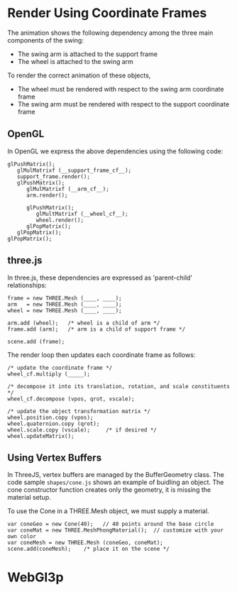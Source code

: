 # Render Using Coordinate Frames

The animation shows the following dependency among the three
main components of the swing:

* The swing arm is attached to the support frame
* The wheel is attached to the swing arm

To render the correct animation of these objects,

* The wheel must be rendered with respect to the swing arm coordinate frame
* The swing arm must be rendered with respect to the support coordinate frame

## OpenGL

In OpenGL we express the above dependencies using the following
code:

```
glPushMatrix();
   glMulMatrixf (__support_frame_cf__);
   support_frame.render();
   glPushMatrix();
      glMulMatrixf (__arm_cf__);
      arm.render();

      glPushMatrix();
         glMultMatrixf (__wheel_cf__);
         wheel.render();
      glPopMatrix();
   glPopMatrix();
glPopMatrix();
```

## three.js

In three.js, these dependencies are expressed as 'parent-child'
relationships:

```
frame = new THREE.Mesh (____, ____);
arm   = new THREE.Mesh (____, ____);
wheel = new THREE.Mesh (____, ____);

arm.add (wheel);   /* wheel is a child of arm */
frame.add (arm);   /* arm is a child of support frame */

scene.add (frame);
```

The render loop then updates each coordinate frame as follows:

```
/* update the coordinate frame */
wheel_cf.multiply (_____);

/* decompose it into its translation, rotation, and scale constituents */
wheel_cf.decompose (vpos, qrot, vscale);

/* update the object transformation matrix */
wheel.position.copy (vpos);
wheel.quaternion.copy (qrot);
wheel.scale.copy (vscale);     /* if desired */
wheel.updateMatrix();
```

## Using Vertex Buffers

In ThreeJS, vertex buffers are managed by the BufferGeometry class.
The code sample `shapes/cone.js` shows an example of buidling an object. 
The cone constructor function creates only the geometry, it is missing the material setup.

To use the Cone in a THREE.Mesh object, we must supply a material. 

```
var coneGeo = new Cone(40);   // 40 points around the base circle
var coneMat = new THREE.MeshPhongMaterial();  // customize with your own color
var coneMesh = new THREE.Mesh (coneGeo, coneMat);
scene.add(coneMesh);    /* place it on the scene */
```
# WebGl3p
